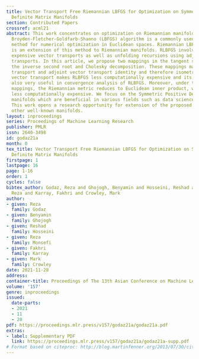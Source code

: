 ```yaml
---
title: Vector Transport Free Riemannian LBFGS for Optimization on Symmetric Positive
  Definite Matrix Manifolds
section: Contributed Papers
crossref: acml21
abstract: This work concentrates on optimization on Riemannian manifolds. The Limited-memory
  Broyden-Fletcher-Goldfarb-Shanno (LBFGS) algorithm is a commonly used quasi-Newton
  method for numerical optimization in Euclidean spaces. Riemannian LBFGS (RLBFGS)
  is an extension of this method to Riemannian manifolds. RLBFGS involves computationally
  expensive vector transports as well as unfolding recursions using adjoint vector
  transports. In this article, we propose two mappings in the tangent space using
  the inverse second root and Cholesky decomposition. These mappings make both vector
  transport and adjoint vector transport identity and therefore isometric. Identity
  vector transport makes RLBFGS less computationally expensive and its isometry is
  also very useful in convergence analysis of RLBFGS. Moreover, under the proposed
  mappings, the Riemannian metric reduces to Euclidean inner product, which is much
  less computationally expensive. We focus on the Symmetric Positive Definite (SPD)
  manifolds which are beneficial in various fields such as data science and statistics.
  This work opens a research opportunity for extension of the proposed mappings to
  other well-known manifolds.
layout: inproceedings
series: Proceedings of Machine Learning Research
publisher: PMLR
issn: 2640-3498
id: godaz21a
month: 0
tex_title: Vector Transport Free Riemannian LBFGS for Optimization on Symmetric Positive
  Definite Matrix Manifolds
firstpage: 1
lastpage: 16
page: 1-16
order: 1
cycles: false
bibtex_author: Godaz, Reza and Ghojogh, Benyamin and Hosseini, Reshad and Monsefi,
  Reza and Karray, Fakhri and Crowley, Mark
author:
- given: Reza
  family: Godaz
- given: Benyamin
  family: Ghojogh
- given: Reshad
  family: Hosseini
- given: Reza
  family: Monsefi
- given: Fakhri
  family: Karray
- given: Mark
  family: Crowley
date: 2021-11-28
address:
container-title: Proceedings of The 13th Asian Conference on Machine Learning
volume: '157'
genre: inproceedings
issued:
  date-parts:
  - 2021
  - 11
  - 28
pdf: https://proceedings.mlr.press/v157/godaz21a/godaz21a.pdf
extras:
- label: Supplementary PDF
  link: https://proceedings.mlr.press/v157/godaz21a/godaz21a-supp.pdf
# Format based on citeproc: http://blog.martinfenner.org/2013/07/30/citeproc-yaml-for-bibliographies/
---
```

